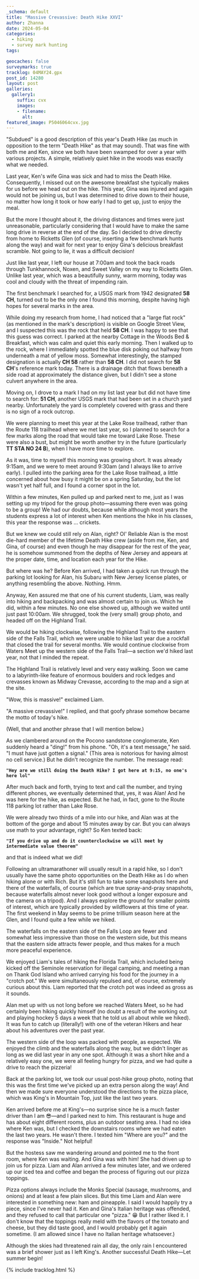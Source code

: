```yaml
---
_schema: default
title: "Massive Crevassive: Death Hike XXVI"
author: Zhanna
date: 2024-05-04
categories: 
  - hiking
  - survey mark hunting
tags:

geocaches: false
surveymarks: true
tracklog: 04MAY24.gpx
post_id: 14280
layout: post  
galleries:
  gallery1:
    suffix: cvx
    images:
    - filename: 
      alt: 
featured_image: P5046064cvx.jpg    
---
```


"Subdued" is a good description of this year's Death Hike (as much in opposition to the term "Death Hike" as that may sound). That was fine with both me and Ken, since we both have been swamped for over a year with various projects. A simple, relatively quiet hike in the woods was exactly what we needed.

Last year, Ken's wife Gina was sick and had to miss the Death Hike. Consequently, I missed out on the awesome breakfast she typically makes for us before we head out on the hike. This year, Gina was injured and again would not be joining us, but I was determined to drive down to their house, no matter how long it took or how early I had to get up, just to enjoy the meal.

But the more I thought about it, the driving distances and times were just unreasonable, particularly considering that I would have to make the same long drive in reverse at the end of the day. So I decided to drive directly from home to Ricketts Glen (of course, inserting a few benchmark hunts along the way) and wait for next year to enjoy Gina's delicious breakfast scramble. Not going to lie, it was a difficult decision!

Just like last year, I left our house at 7:00am and took the back roads through Tunkhannock, Noxen, and Sweet Valley on my way to Ricketts Glen. Unlike last year, which was a beautifully sunny, warm morning, today was cool and cloudy with the threat of impending rain. 

The first benchmark I searched for, a USGS mark from 1942 designated **58 CH**, turned out to be the only one I found this morning, despite having high hopes for several marks in the area. 

While doing my research from home, I had noticed that a "large flat rock" (as mentioned in the mark's description) is visible on Google Street View, and I suspected this was the rock that held **58 CH**. I was happy to see that this guess was correct. I parked at the nearby Cottage in the Woods Bed & Breakfast, which was calm and quiet this early morning. Then I walked up to the rock, where I immediately spotted the blue disk poking out halfway from underneath a mat of yellow moss. Somewhat interestingly, the stamped designation is actually **CH 58** rather than **58 CH**. I did not search for **58 CH**'s reference mark today. There is a drainage ditch that flows beneath a side road at approximately the distance given, but I didn't see a stone culvert anywhere in the area.

Moving on, I drove to a mark I had on my list last year but did not have time to search for: **51 CH**, another USGS mark that had been set in a church yard nearby. Unfortunately the yard is completely covered with grass and there is no sign of a rock outcrop.

We were planning to meet this year at the Lake Rose trailhead, rather than the Route 118 trailhead where we met last year, so I planned to search for a few marks along the road that would take me toward Lake Rose. These were also a bust, but might be worth another try in the future (particularly **TT STA NO 24 B**), when I have more time to explore.

As it was, time to myself this morning was growing short. It was already 9:15am, and we were to meet around 9:30am (and I always like to arrive early). I pulled into the parking area for the Lake Rose trailhead, a little concerned about how busy it might be on a spring Saturday, but the lot wasn't yet half full, and I found a corner spot in the lot. 

Within a few minutes, Ken pulled up and parked next to me, just as I was setting up my tripod for the group photo—assuming there even was going to be a group! We had our doubts, because while although most years the students express a lot of interest when Ken mentions the hike in his classes, this year the response was ... crickets.

But we knew we could still rely on Alan, right? Ol' Reliable Alan is the most die-hard member of the lifetime Death Hike crew (aside from me, Ken, and Gina, of course) and even though he may disappear for the rest of the year, he is somehow summoned from the depths of New Jersey and appears at the proper date, time, and location each year for the Hike.

But where was he? Before Ken arrived, I had taken a quick run through the parking lot looking for Alan, his Subaru with New Jersey license plates, or anything resembling the above. Nothing. Hmm.

Anyway, Ken assured me that one of his current students, Liam, was really into hiking and backpacking and was almost certain to join us. Which he did, within a few minutes. No one else showed up, although we waited until just past 10:00am. We shrugged, took the (very small) group photo, and headed off on the Highland Trail.

We would be hiking clockwise, following the Highland Trail to the eastern side of the Falls Trail, which we were unable to hike last year due a rockfall that closed the trail for several months. We would continue clockwise from Waters Meet up the western side of the Falls Trail—a section we'd hiked last year, not that I minded the repeat.

The Highland Trail is relatively level and very easy walking. Soon we came to a labyrinth-like feature of enormous boulders and rock ledges and crevasses known as Midway Crevasse, according to the map and a sign at the site. 

"Wow, this is massive!" exclaimed Liam. 

"A massive crevassive!" I replied, and that goofy phrase somehow became the motto of today's hike.

(Well, that and another phrase that I will mention below.)

As we clambered around on the Pocono sandstone conglomerate, Ken suddenly heard a "ding!" from his phone. "Oh, it's a text message," he said. "I must have just gotten a signal." (This area is notorious for having almost no cell service.) But he didn't recognize the number. The message read:

**`"Hey are we still doing the Death Hike? I got here at 9:15, no one's here lol"`**

After much back and forth, trying to text and call the number, and trying different phones, we eventually determined that, yes, it was Alan! And he was here for the hike, as expected. But he had, in fact, gone to the Route 118 parking lot rather than Lake Rose. 

We were already two thirds of a mile into our hike, and Alan was at the bottom of the gorge and about 15 minutes away by car. But you can always use math to your advantage, right? So Ken texted back:

**`"If you drive up and do it counterclockwise we will meet by intermediate value theorem"`**

and that is indeed what we did!

Following an ultramarathoner will usually result in a rapid hike, so I don't usually have the same photo opportunities on the Death Hike as I do when hiking alone or with Rich. But it's still fun to take some snapshots here and there of the waterfalls, of course (which are true spray-and-pray snapshots, because waterfalls almost never look good without a longer exposure and the camera on a tripod). And I always explore the ground for smaller points of interest, which are typically provided by wildflowers at this time of year. The first weekend in May seems to be prime trillium season here at the Glen, and I found quite a few while we hiked.

The waterfalls on the eastern side of the Falls Loop are fewer and somewhat less impressive than those on the western side, but this means that the eastern side attracts fewer people, and thus makes for a much more peaceful experience. 

We enjoyed Liam's tales of hiking the Florida Trail, which included being kicked off the Seminole reservation for illegal camping, and meeting a man on Thank God Island who arrived carrying his food for the journey in a "crotch pot." We were simultaneously repulsed and, of course, extremely curious about this. Liam reported that the crotch pot was indeed as gross as it sounds.

Alan met up with us not long before we reached Waters Meet, so he had certainly been hiking quickly himself (no doubt a result of the working out and playing hockey 5 days a week that he told us all about while we hiked). It was fun to catch up (literally!) with one of the veteran Hikers and hear about his adventures over the past year.

The western side of the loop was packed with people, as expected. We enjoyed the climb and the waterfalls along the way, but we didn't linger as long as we did last year in any one spot. Although it was a short hike and a relatively easy one, we were all feeling hungry for pizza, and we had quite a drive to reach the pizzeria!

Back at the parking lot, we took our usual post-hike group photo, noting that this was the first time we've picked up an extra person along the way! And then we made sure everyone understood the directions to the pizza place, which was King's in Mountain Top, just like the last two years. 

Ken arrived before me at King's—no surprise since he is a much faster driver than I am :sunglasses:—and I parked next to him. This restaurant is huge and has about eight different rooms, plus an outdoor seating area. I had no idea where Ken was, but I checked the downstairs rooms where we had eaten the last two years. He wasn't there. I texted him "Where are you?" and the response was "Inside." Not helpful! 

But the hostess saw me wandering around and pointed me to the front room, where Ken was waiting. And Gina was with him! She had driven up to join us for pizza. Liam and Alan arrived a few minutes later, and we ordered up our iced tea and coffee and began the process of figuring out our pizza toppings.

Pizza options always include the Monks Special (sausage, mushrooms, and onions) and at least a few plain slices. But this time Liam and Alan were interested in something new: ham and pineapple. I said I would happily try a piece, since I've never had it. Ken and Gina's Italian heritage was offended, and they refused to call that particular one "pizza." :grin: But I rather liked it. I don't know that the toppings really meld with the flavors of the tomato and cheese, but they did taste good, and I would probably get it again sometime. (I am allowed since I have no Italian heritage whatsoever.)

Although the skies had threatened rain all day, the only rain I encountered was a brief shower just as I left King's. Another successful Death Hike—Let summer begin!

{% include tracklog.html %}
